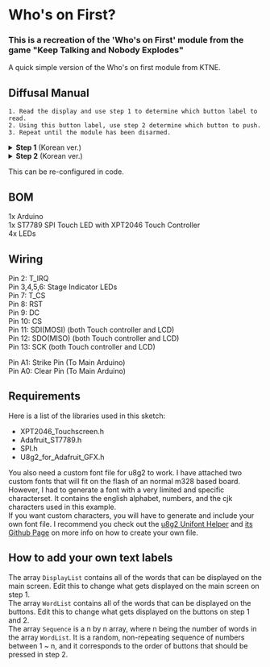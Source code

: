 # Who's on First?
### This is a recreation of the 'Who's on First' module from the game "Keep Talking and Nobody Explodes"
A quick simple version of the Who's on first module from KTNE. 
## Diffusal Manual
```
1. Read the display and use step 1 to determine which button label to read.
2. Using this button label, use step 2 determine which button to push.
3. Repeat until the module has been disarmed.
```

<details>
<summary> <strong>Step 1</strong> (Korean ver.)</summary>
<br>
Based on the display, <strong>read</strong> the label of a particular button and proceed to step 2:</br></br>

<table><thead><tr><th colspan="2">빈칸</th><th rowspan="4"></th><th colspan="2">일본어</th><th rowspan="4"></th><th colspan="2">없어</th></tr><tr><th>0</th><th></th><th></th><th></th><th></th><th></th></tr><tr><th></th><th></th><th>0</th><th></th><th></th><th></th></tr><tr><th></th><th></th><th></th><th></th><th>0</th><th></th></tr></thead><tbody><tr><td colspan="8"></td></tr><tr><td colspan="2"></td><td rowspan="4"></td><td colspan="2">にほんご</td><td rowspan="4"></td><td colspan="2">화면</td></tr><tr><td></td><td>0</td><td></td><td></td><td></td><td></td></tr><tr><td></td><td></td><td></td><td>0</td><td></td><td></td></tr><tr><td></td><td></td><td></td><td></td><td></td><td>0</td></tr></tbody></table>

</details>

<details>
<summary> <strong>Step 2</strong> (Korean ver.)</summary>
<br>
Using the label from step 1, push <strong>the first button that appears</strong> in its corresponding list: </br></br>

  <table><thead><tr><th>Button Reads: </th><th colspan="19">Buttons to Press:</th></tr></thead><tbody><tr><td>뭐</td><td>뭐</td><td>몰라</td><td>안보여</td><td>어디</td><td>모르겠어</td><td>잠만</td><td>이거</td><td>첫번째</td><td>응</td><td>알았어</td><td>아니</td><td>했어</td><td>다음</td><td>가운데</td><td>눌러</td><td>버튼</td><td>잠깐만</td><td>다시</td><td>어</td></tr><tr><td>몰라</td><td>잠깐만</td><td>첫번째</td><td>다음</td><td>아니</td><td>몰라</td><td>어</td><td>안보여</td><td></td><td>뭐</td><td>어디</td><td>모르겠어</td><td>알았어</td><td>가운데</td><td>버튼</td><td>이거</td><td>했어</td><td>응</td><td>눌러</td><td>다시</td></tr><tr><td>안보여</td><td>눌러</td><td>안보여</td><td>첫번째</td><td>버튼</td><td>응</td><td>어디</td><td>잠깐만</td><td>가운데</td><td>뭐</td><td>알았어</td><td>이거</td><td>다음</td><td>했어</td><td>잠만</td><td>모르겠어</td><td>아니</td><td>다시</td><td>어</td><td>몰라</td></tr><tr><td>어디</td><td>응</td><td>이거</td><td>어</td><td>몰라</td><td>첫번째</td><td>가운데</td><td>다시</td><td>했어</td><td>다음</td><td>버튼</td><td>안보여</td><td>알았어</td><td>어디</td><td>모르겠어</td><td>잠깐만</td><td>아니</td><td>잠만</td><td>뭐</td><td>눌러</td></tr><tr><td>모르겠어</td><td>어</td><td>다음</td><td>뭐</td><td>눌러</td><td>첫번째</td><td>몰라</td><td>알았어</td><td>했어</td><td>가운데</td><td>어디</td><td>안보여</td><td>모르겠어</td><td>이거</td><td>응</td><td>아니</td><td>버튼</td><td>다시</td><td>잠만</td><td>잠깐만</td></tr><tr><td>잠만</td><td>잠깐만</td><td>몰라</td><td>알았어</td><td>뭐</td><td>다음</td><td>첫번째</td><td>눌러</td><td>모르겠어</td><td>안보여</td><td>버튼</td><td>다시</td><td>잠만</td><td>했어</td><td>이거</td><td>가운데</td><td>어</td><td>어디</td><td>응</td><td>아니</td></tr><tr><td>이거</td><td>아니</td><td>다음</td><td>응</td><td>다시</td><td>이거</td><td>버튼</td><td>알았어</td><td>어디</td><td>잠깐만</td><td>눌러</td><td>가운데</td><td>어</td><td>안보여</td><td>몰라</td><td>했어</td><td>첫번째</td><td>뭐</td><td>잠만</td><td>모르겠어</td></tr><tr><td>첫번째</td><td>모르겠어</td><td>버튼</td><td>어디</td><td>잠깐만</td><td>알았어</td><td>첫번째</td><td>응</td><td>이거</td><td>어</td><td>다시</td><td>다음</td><td>아니</td><td>가운데</td><td>안보여</td><td>했어</td><td>뭐</td><td>눌러</td><td>몰라</td><td>잠만</td></tr><tr><td>응</td><td>눌러</td><td>이거</td><td>다음</td><td>했어</td><td>첫번째</td><td>다시</td><td>몰라</td><td>잠만</td><td>뭐</td><td>가운데</td><td>잠깐만</td><td>모르겠어</td><td>어디</td><td>알았어</td><td>응</td><td>아니</td><td>안보여</td><td>버튼</td><td>어</td></tr><tr><td>알았어</td><td>어</td><td>뭐</td><td>이거</td><td>첫번째</td><td>다시</td><td>안보여</td><td>했어</td><td>알았어</td><td>몰라</td><td>잠깐만</td><td>눌러</td><td>가운데</td><td>아니</td><td>모르겠어</td><td>다음</td><td>잠만</td><td>응</td><td>버튼</td><td>어디</td></tr><tr><td>아니</td><td>뭐</td><td>다음</td><td>했어</td><td>잠만</td><td>눌러</td><td>가운데</td><td>응</td><td>아니</td><td>잠깐만</td><td>알았어</td><td>버튼</td><td>어</td><td>안보여</td><td>모르겠어</td><td>첫번째</td><td>어디</td><td>다시</td><td>이거</td><td>몰라</td></tr><tr><td>했어</td><td>했어</td><td>버튼</td><td>가운데</td><td>응</td><td>알았어</td><td>다시</td><td>어디</td><td>첫번째</td><td>이거</td><td>어</td><td>아니</td><td>안보여</td><td>뭐</td><td>잠깐만</td><td>잠만</td><td>모르겠어</td><td>다음</td><td>눌러</td><td>몰라</td></tr><tr><td>다음</td><td>알았어</td><td>잠만</td><td>모르겠어</td><td>어디</td><td>몰라</td><td>아니</td><td>응</td><td>어</td><td>이거</td><td>눌러</td><td>다시</td><td>첫번째</td><td>다음</td><td>잠깐만</td><td>가운데</td><td>했어</td><td>뭐</td><td>안보여</td><td>버튼</td></tr><tr><td>가운데</td><td>잠깐만</td><td>눌러</td><td>뭐</td><td>했어</td><td>어</td><td>다시</td><td>다음</td><td>버튼</td><td>첫번째</td><td>아니</td><td>모르겠어</td><td>알았어</td><td>어디</td><td>이거</td><td>안보여</td><td>첫번째</td><td>몰라</td><td>가운데</td><td>잠만</td></tr><tr><td>눌러</td><td>아니</td><td>했어</td><td>모르겠어</td><td>버튼</td><td>몰라</td><td>다시</td><td>가운데</td><td>뭐</td><td>안보여</td><td>어디</td><td>어</td><td>눌러</td><td>첫번째</td><td>이거</td><td>잠깐만</td><td>다음</td><td>잠만</td><td>알았어</td><td>응</td></tr><tr><td>버튼</td><td>다시</td><td>버튼</td><td>어</td><td>잠만</td><td>몰라</td><td>가운데</td><td>뭐</td><td>이거</td><td>아니</td><td>눌러</td><td>다음</td><td>했어</td><td>어디</td><td>잠깐만</td><td>응</td><td>모르겠어</td><td>안보여</td><td>첫번째</td><td>알았어</td></tr><tr><td>잠깐만</td><td>이거</td><td>어</td><td>눌러</td><td>잠만</td><td>몰라</td><td>안보여</td><td>했어</td><td>첫번째</td><td>버튼</td><td>모르겠어</td><td>뭐</td><td>다음</td><td>알았어</td><td>가운데</td><td>아니</td><td>다시</td><td>어디</td><td>응</td><td>잠깐만</td></tr><tr><td>다시</td><td>다음</td><td>버튼</td><td>잠만</td><td>첫번째</td><td>안보여</td><td>어</td><td>응</td><td>뭐</td><td>눌러</td><td>다시</td><td>알았어</td><td>몰라</td><td>아니</td><td>어디</td><td>했어</td><td>모르겠어</td><td>가운데</td><td>잠깐만</td><td>이거</td></tr><tr><td>어</td><td>잠깐만</td><td>몰라</td><td>버튼</td><td>했어</td><td>안보여</td><td>가운데</td><td>이거</td><td>알았어</td><td>어디</td><td>잠만</td><td>첫번째</td><td>다음</td><td>모르겠어</td><td>뭐</td><td>응</td><td>아니</td><td>눌러</td><td>어</td><td>다시</td></tr></tbody></table>

</details>

This can be re-configured in code.
## BOM
1x Arduino</br>
1x ST7789 SPI Touch LED with XPT2046 Touch Controller </br>
4x LEDs </br>

## Wiring
Pin 2: T_IRQ </br>
Pin 3,4,5,6: Stage Indicator LEDs </br>
Pin 7: T_CS </br>
Pin 8: RST </br>
Pin 9: DC </br>
Pin 10: CS </br>
Pin 11: SDI(MOSI) (both Touch controller and LCD)</br>
Pin 12: SDO(MISO) (both Touch controller and LCD)</br>
Pin 13: SCK (both Touch controller and LCD) </br>

Pin A1: Strike Pin (To Main Arduino) </br>
Pin A0: Clear Pin (To Main Arduino) </br>

## Requirements
Here is a list of the libraries used in this sketch:
- XPT2046_Touchscreen.h
- Adafruit_ST7789.h
- SPI.h
- U8g2_for_Adafruit_GFX.h
  
You also need a custom font file for u8g2 to work. 
I have attached two custom fonts that will fit on the flash of an normal m328 based board.
However, I had to generate a font with a very limited and specific characterset.
It contains the english alphabet, numbers, and the cjk characters used in this example. </br>
If you want custom characters, you will have to generate and include your own font file. 
I recommend you check out the [u8g2 Unifont Helper](https://stncrn.github.io/u8g2-unifont-helper/) and [its Github Page](https://github.com/stncrn/u8g2-unifont-helper) on more info on how to create your own file.

## How to add your own text labels
The array `DisplayList` contains all of the words that can be displayed on the main screen. Edit this to change what gets displayed on the main screen on step 1.</br>
The array `WordList` contains all of the words that can be displayed on the buttons. Edit this to change what gets displayed on the buttons on step 1 and 2.</br>
The array `Sequence` is a n by n array, where n being the number of words in the array `WordList`. It is a random, non-repeating sequence of numbers between 1 ~ n, and it corresponds to the order of buttons that should be pressed in step 2.</br>
